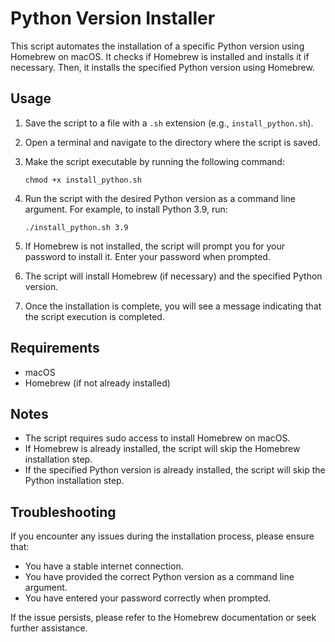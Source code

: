 
# Python Version Installer

This script automates the installation of a specific Python version using Homebrew on macOS. It checks if Homebrew is installed and installs it if necessary. Then, it installs the specified Python version using Homebrew.

## Usage

1. Save the script to a file with a `.sh` extension (e.g., `install_python.sh`).

2. Open a terminal and navigate to the directory where the script is saved.

3. Make the script executable by running the following command:
   ```
   chmod +x install_python.sh
   ```

4. Run the script with the desired Python version as a command line argument. For example, to install Python 3.9, run:
   ```
   ./install_python.sh 3.9
   ```

5. If Homebrew is not installed, the script will prompt you for your password to install it. Enter your password when prompted.

6. The script will install Homebrew (if necessary) and the specified Python version.

7. Once the installation is complete, you will see a message indicating that the script execution is completed.

## Requirements

- macOS
- Homebrew (if not already installed)

## Notes

- The script requires sudo access to install Homebrew on macOS.
- If Homebrew is already installed, the script will skip the Homebrew installation step.
- If the specified Python version is already installed, the script will skip the Python installation step.

## Troubleshooting

If you encounter any issues during the installation process, please ensure that:
- You have a stable internet connection.
- You have provided the correct Python version as a command line argument.
- You have entered your password correctly when prompted.

If the issue persists, please refer to the Homebrew documentation or seek further assistance.
